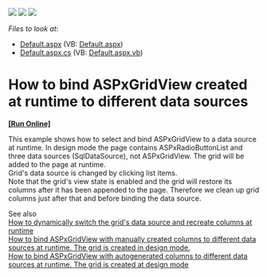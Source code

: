 <!-- default badges list -->
![](https://img.shields.io/endpoint?url=https://codecentral.devexpress.com/api/v1/VersionRange/128537808/22.1.4%2B)
[![](https://img.shields.io/badge/Open_in_DevExpress_Support_Center-FF7200?style=flat-square&logo=DevExpress&logoColor=white)](https://supportcenter.devexpress.com/ticket/details/E2968)
[![](https://img.shields.io/badge/📖_How_to_use_DevExpress_Examples-e9f6fc?style=flat-square)](https://docs.devexpress.com/GeneralInformation/403183)
<!-- default badges end -->
<!-- default file list -->
*Files to look at*:

* [Default.aspx](./CS/Default.aspx) (VB: [Default.aspx](./VB/Default.aspx))
* [Default.aspx.cs](./CS/Default.aspx.cs) (VB: [Default.aspx.vb](./VB/Default.aspx.vb))
<!-- default file list end -->
# How to bind ASPxGridView created at runtime to different data sources
<!-- run online -->
**[[Run Online]](https://codecentral.devexpress.com/128537808/)**
<!-- run online end -->


<p>This example shows how to select and bind ASPxGridView to a data source at runtime. In design mode the page contains ASPxRadioButtonList and three data sources (SqlDataSource), not ASPxGridView. The grid will be added to the page at runtime.<br />
Grid's data source is changed by clicking list items. <br />
Note that the grid's view state is enabled and the grid will restore its columns after it has been appended to the page. Therefore we clean up grid columns just after that and before binding the data source.</p><p>See also<br />
<a href="https://www.devexpress.com/Support/Center/p/E448">How to dynamically switch the grid's data source and recreate columns at runtime</a><br />
<a href="https://www.devexpress.com/Support/Center/p/E2967">How to bind ASPxGridView with manually created columns to different data sources at runtime. The grid is created in design mode.</a><br />
<a href="https://www.devexpress.com/Support/Center/p/E2965">How to bind ASPxGridView with autogenerated columns to different data sources at runtime. The grid is created at design mode</a></p>

<br/>


